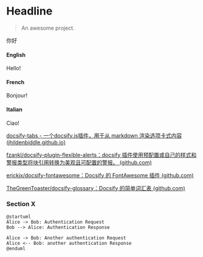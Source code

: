 # Headline

> An awesome project.

你好



<!-- tabs:start -->

#### **English**

Hello!

#### **French**

Bonjour!

#### **Italian**

Ciao!

<!-- tabs:end -->







[docsify-tabs - 一个docsify.js插件，用于从 markdown 渲染选项卡式内容 (jhildenbiddle.github.io)](https://jhildenbiddle.github.io/docsify-tabs/#/)



[fzankl/docsify-plugin-flexible-alerts：docsify 插件使用预配置或自己的样式和警报类型将块引用转换为美观且可配置的警报。 (github.com)](https://github.com/fzankl/docsify-plugin-flexible-alerts?tab=readme-ov-file)



[erickjx/docsify-fontawesome：Docsify 的 FontAwesome 插件 (github.com)](https://github.com/erickjx/docsify-fontawesome)

[TheGreenToaster/docsify-glossary：Docsify 的简单词汇表 (github.com)](https://github.com/TheGreenToaster/docsify-glossary)



### Section X
```plantuml
@startuml
Alice -> Bob: Authentication Request
Bob --> Alice: Authentication Response

Alice -> Bob: Another authentication Request
Alice <-- Bob: another authentication Response
@enduml
```
